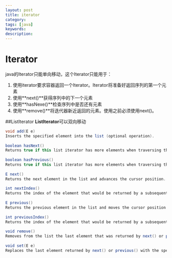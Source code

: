 ```yaml
---
layout: post
title: iterator
category: 
tags: [java]
keywords:
description:
---
```

# Iterator

java的Iterator只能单向移动，这个Iterator只能用于：
1. 使用iterator要求容器返回一个Iterator。Iterator将准备好返回序列的第一个元素
2. 使用**next()**获得序列中的下一个元素
3. 使用**hasNexe()**检查序列中是否还有元素
4. 使用**remove()**将迭代器新近返回的元素。使用之前必须使用next()。

##ListIterator
**ListIterator**可以双向移动
```java
void add(E e) 
Inserts the specified element into the list (optional operation).
 
boolean hasNext() 
Returns true if this list iterator has more elements when traversing the list in the forward direction.
 
boolean hasPrevious() 
Returns true if this list iterator has more elements when traversing the list in the reverse direction.
 
E next() 
Returns the next element in the list and advances the cursor position.
 
int nextIndex() 
Returns the index of the element that would be returned by a subsequent call to next().
 
E previous() 
Returns the previous element in the list and moves the cursor position backwards.
 
int previousIndex() 
Returns the index of the element that would be returned by a subsequent call to previous().
 
void remove() 
Removes from the list the last element that was returned by next() or previous() (optional operation).
 
void set(E e) 
Replaces the last element returned by next() or previous() with the specified element (optional operation). 
```
